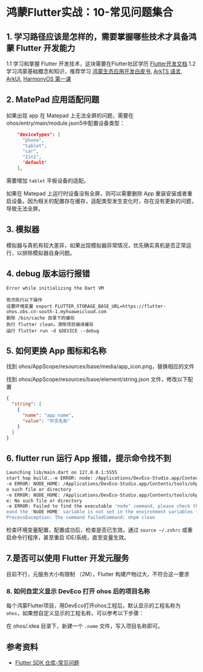 # 鸿蒙Flutter实战：10-常见问题集合

## 1. 学习路径应该是怎样的，需要掌握哪些技术才具备鸿蒙 Flutter 开发能力

1.1 学习和掌握 Flutter 开发技术，这块需要在Flutter社区学历 [Flutter开发文档](https://docs.flutter.cn/)
1.2 学习鸿蒙基础概念和知识，推荐学习 [鸿蒙生态应用开发白皮书](https://developer.huawei.com/consumer/cn/doc/guidebook/harmonyecoapp-guidebook-0000001761818040), [ArkTS 语言](https://developer.huawei.com/consumer/cn/arkts/), [ArkUI](https://developer.huawei.com/consumer/cn/arkui/),
[HarmonyOS 第一课](https://developer.huawei.com/consumer/cn/teaching-video/)

## 2. MatePad 应用适配问题

如果出现 app 在 Matepad 上无法全屏的问题，需要在 ohos/entry/main/module.json5中配置设备类型：

```json
    "deviceTypes": [
      "phone",
      "tablet",
      "car",
      "2in1",
      'default'
    ],
```

需要增加 `tablet` 平板设备的适配。

如果在 Matepad 上运行时设备没有全屏，则可以需要删除 App 重装安装或者重启设备。因为相关的配置存在缓存，适配类型发生变化时，存在没有更新的问题，导致无法全屏。

## 3. 模拟器

模拟器与真机有较大差异，如果出现模拟器异常情况，优先确实真机是否正常运行，以排除模拟器自身问题。

## 4. debug 版本运行报错

`Error while initializing the Dart VM`

```text
依次执行以下操作
设置环境变量 export FLUTTER_STORAGE_BASE_URL=https://flutter-ohos.obs.cn-south-1.myhuaweicloud.com
删除 /bin/cache 目录下的缓存
执行 flutter clean，清除项目编译缓存
运行 flutter run -d $DEVICE --debug
```

## 5. 如何更换 App 图标和名称

找到 ohos/AppScope/resources/base/media/app_icon.png，替换相应的文件

找到 ohos/AppScope/resources/base/element/string.json 文件，修改以下配置

```json
{
  "string": [
    {
      "name": "app_name",
      "value": "中文名称"
    }
  ]
}
```

## 6. flutter run 运行 App 报错，提示命令找不到

```bash
Launching lib/main.dart on 127.0.0.1:5555
start hap build..-e ERROR: node: /Applications/DevEco-Studio.app/Contents/tools/ohpm/bin/ohpm: line 7: node: commandnot found
-e ERROR: NODE_HOME: /Applications/DevEco-Studio.app/Contents/tools/ohpm/bin/ohpm: line 11: /node:
o such file or directory
-e ERROR: NODE_HOME: /Applications/DevEco-Studio.app/Contents/tools/ohpm/bin/ohpm: line 25: /bin/noc
e: No such file or directory
-e ERROR: Failed to find the executable 'node’ command, please check the following possible causes:e1. Node]s is not installed.e2.'node'command not added to PATH;
eand the 'NoDE HOME' variable is not set in the environment variables to match your NodeJsinstallation location.
ProcessException: The command failedCommand: ohpm clean
```

检查环境变量配置，配置成功后，检查是否已生效。通过 `source ~/.zshrc` 或重启命令行程序，甚至重启 IDE/系统，直至变量生效。

## 7.是否可以使用 Flutter 开发元服务

目前不行，元服务大小有限制 （2M），Flutter 构建产物过大，不符合这一要求

### 8. 如何自定义显示 DevEco 打开 ohos 后的项目名称

每个鸿蒙Flutter项目，用DevEco打开ohos工程后，默认显示的工程名称为 `ohos`，如果想自定义显示的工程名称，可以参考以下步骤：

在 ohos/.idea 目录下，新建一个 `.name` 文件，写入项目名称即可。

## 参考资料

- [Flutter SDK 仓库-常见问题](https://gitcode.com/openharmony-sig/flutter_flutter#%E5%B8%B8%E8%A7%81%E9%97%AE%E9%A2%98)